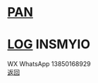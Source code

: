 # [PAN](https://pan.baidu.com/s/1S5NUrdHv3ot61Xh8h3Jshg)<br />
# [LOG](http://blog.sina.cn/dpool/blog/u/6514773409)      INSMYIO<br />
WX WhatsApp 13850168929<br />
[返回](https://myio.github.io/)
